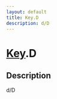 ```yaml
---
layout: default
title: Key.D
description: d/D
---
```

# [Key]({{site.url}}/Pages/Reference/Key.html).D

## Description
d/D

